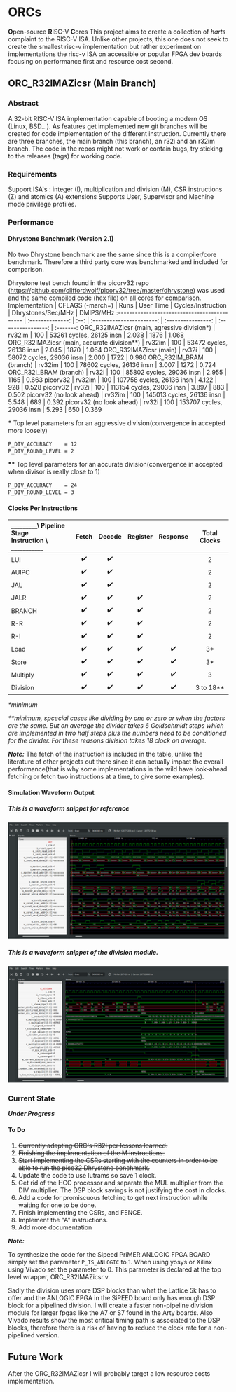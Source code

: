 
# ORCs
**O**pen-source **R**ISC-V **C**ores
This project aims to create a collection of _harts_ complaint to the RISC-V ISA. Unlike other projects, this one does not seek to create the smallest risc-v implementation but rather experiment on implementations the risc-v ISA on accessible or popular FPGA dev boards focusing on performance first and resource cost second.

## ORC_R32IMAZicsr (Main Branch)

### Abstract

A 32-bit RISC-V ISA implementation capable of booting a modern OS (Linux, BSD...). As features get implemented new git branches will be created for code implementation of the different instruction. Currently there are three branches, the main branch (this branch), an r32i and an r32im branch. The code in the repos might not work or contain bugs, try sticking to the releases (tags) for working code.

### Requirements 
Support ISA's : integer (I), multiplication and division (M), CSR instructions (Z) and atomics (A) extensions
Supports User, Supervisor and Machine mode privilege profiles.

### Performance

#### Dhrystone Benchmark (Version 2.1)

No two Dhrystone benchmark are the same since this is a compiler/core benchmark. Therefore a third party core was benchmarked and included for comparison.

Dhrystone test bench found in the picorv32 repo (https://github.com/cliffordwolf/picorv32/tree/master/dhrystone) was used and the same compiled code (hex file) on all cores for comparison.
Implementation                                | CFLAGS (-march=) | Runs |         User Time         | Cycles/Instruction | Dhrystones/Sec/MHz | DMIPS/MHz
:-------------------------------------------- | :--------------: | :--: | :-----------------------: | :----------------: | :----------------: | :-------:
ORC_R32IMAZicsr (main, agressive division*)   |       rv32im     | 100  | 53261 cycles,  26125 insn |       2.038        |       1876         |   1.068
ORC_R32IMAZicsr (main, accurate division**)   |       rv32im     | 100  | 53472 cycles,  26136 insn |       2.045        |       1870         |   1.064
ORC_R32IMAZicsr (main)                        |       rv32i      | 100  | 58072 cycles,  29036 insn |       2.000        |       1722         |   0.980
ORC_R32IM_BRAM (branch)                       |       rv32im     | 100  | 78602 cycles,  26136 insn |       3.007        |       1272         |   0.724
ORC_R32I_BRAM  (branch)                       |       rv32i      | 100  | 85802 cycles,  29036 insn |       2.955        |       1165         |   0.663
picorv32                                      |       rv32im     | 100  | 107758 cycles, 26136 insn |       4.122        |        928         |   0.528
picorv32                                      |       rv32i      | 100  | 113154 cycles, 29036 insn |       3.897        |        883         |   0.502
picorv32 (no look ahead)                      |       rv32im     | 100  | 145013 cycles, 26136 insn |       5.548        |        689         |   0.392
picorv32 (no look ahead)                      |       rv32i      | 100  | 153707 cycles, 29036 insn |       5.293        |        650         |   0.369


__*__ Top level parameters for an aggressive division(convergence in accepted more loosely) 

    P_DIV_ACCURACY    = 12
    P_DIV_ROUND_LEVEL = 2 


__**__ Top level parameters for an accurate division(convergence in accepted when divisor is really close to 1) 

    P_DIV_ACCURACY    = 24
    P_DIV_ROUND_LEVEL = 3 


#### Clocks Per Instructions
 _________\ Pipeline Stage <br> Instruction \ ___________ | Fetch | Decode | Register | Response | Total Clocks
:---------- | :---: | :----: | :------: | :------: | :----------:
LUI         |   ✔️   |    ✔️   |          |          |      2
AUIPC       |   ✔️   |    ✔️   |          |          |      2
JAL         |   ✔️   |    ✔️   |          |          |      2
JALR        |   ✔️   |    ✔️   |     ✔️    |          |      2
BRANCH      |   ✔️   |    ✔️   |     ✔️    |          |      2
R-R         |   ✔️   |    ✔️   |     ✔️    |          |      2
R-I         |   ✔️   |    ✔️   |     ✔️    |          |      2
Load        |   ✔️   |    ✔️   |     ✔️    |    ✔️     |      3*
Store       |   ✔️   |    ✔️   |     ✔️    |    ✔️     |      3*
Multiply    |   ✔️   |    ✔️   |     ✔️    |    ✔️     |      3
Division    |   ✔️   |    ✔️   |     ✔️    |    ✔️     |      3 to 18**

_*minimum_

_**minimum, spcecial cases like dividing by one or zero or when the factors are the same. But on average the divider takes 6 Goldschmidt steps which are implemented in two half steps plus the numbers need to be conditioned for the divider. For these reasons division takes 18 clock on average._

_**Note:**_ The fetch of the instruction is included in the table, unlike the literature of other projects out there since it can actually impact the overall performance(that is why some implementations in the wild have look-ahead fetching or fetch two instructions at a time, to give some examples).

#### Simulation Waveform Output 

##### This is a waveform snippet for reference 

 ![ORC_R32IM_Wave](wave.png)


##### This is a waveform snippet of the division module.

 ![ORC_R32IM_Wave](div.png)

### Current State

**_Under Progress_**


#### To Do

1.  ~~Currently adapting ORC's R32I per lessons learned.~~
2.  ~~Finishing the implementation of the M instructions.~~
3.  ~~Start implementing the CSRs starting with the counters in order to be able to run the pico32 Dhrystone benchmark.~~
4.  Update the code to use lutrams so save 1 clock.
5.  Get rid of the HCC processor and separate the MUL multiplier from the DIV multiplier. The DSP block savings is not justifying the cost in clocks.
6.  Add a code for promiscuous fetching to get next instruction while waiting for one to be done.
7.  Finish implementing the CSRs, and FENCE.
8.  Implement the "A" instructions.
9.  Add more documentation 


_**Note:**_ 

To synthesize the code for the Sipeed PriMER ANLOGIC FPGA BOARD simply set the parameter `P_IS_ANLOGIC` to 1. When using yosys or Xilinx using Vivado set the parameter to 0. This parameter is declared at the top level wrapper, ORC_R32IMAZicsr.v.

Sadly the division uses more DSP blocks than what the Lattice 5k has to offer and the ANLOGIC FPGA in the SiPEED board only has enough DSP block for a pipelined division. I will create a faster non-pipeline division module for larger fpgas like the A7 or S7 found in the Arty boards. Also Vivado results show the most critical timing path is associated to the DSP blocks, therefore there is a risk of having to reduce the clock rate for a non-pipelined version.

## Future Work

After the ORC_R32IMAZicsr I will probably target a low resource costs implementation.
